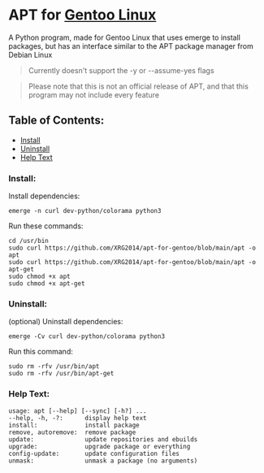 # APT for [Gentoo Linux](https://gentoo.org/)
A Python program, made for Gentoo Linux that uses emerge to install packages, but has an interface similar to the APT package manager from Debian Linux

> Currently doesn't support the -y or --assume-yes flags

> Please note that this is not an official release of APT, and that this program may not include every feature

## Table of Contents:

- [Install](/#install)
- [Uninstall](/#uninstall)
- [Help Text](/#help-text)

### Install:

Install dependencies:

```
emerge -n curl dev-python/colorama python3
```

Run these commands:

```
cd /usr/bin
sudo curl https://github.com/XRG2014/apt-for-gentoo/blob/main/apt -o apt
sudo curl https://github.com/XRG2014/apt-for-gentoo/blob/main/apt -o apt-get
sudo chmod +x apt
sudo chmod +x apt-get
```

### Uninstall:

(optional) Uninstall dependencies:

```
emerge -Cv curl dev-python/colorama python3
```

Run this command:

```
sudo rm -rfv /usr/bin/apt
sudo rm -rfv /usr/bin/apt-get
```

### Help Text:

```
usage: apt [--help] [--sync] [-h?] ...
--help, -h, -?:      display help text
install:             install package
remove, autoremove:  remove package
update:              update repositories and ebuilds
upgrade:             upgrade package or everything
config-update:       update configuration files
unmask:              unmask a package (no arguments)
```

